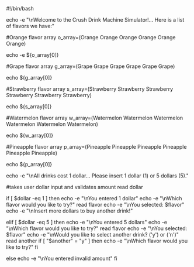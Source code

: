 #!/bin/bash

echo -e "\nWelcome to the Crush Drink Machine Simulator!... Here is a list of flavors we have:"

#Orange flavor array
o_array=(Orange Orange Orange Orange Orange Orange)

echo -e ${o_array[0]}

#Grape flavor array
g_array=(Grape Grape Grape Grape Grape Grape)

echo ${g_array[0]}

#Strawberry flavor array
s_array=(Strawberry Strawberry Strawberry Strawberry Strawberry Strawberry)

echo ${s_array[0]}

#Watermelon flavor array
w_array=(Watermelon Watermelon Watermelon Watermelon Watermelon Watermelon)

echo ${w_array[0]}

#Pineapple flavor array
p_array=(Pineapple Pineapple Pineapple Pineapple Pineapple Pineapple)

echo ${p_array[0]}

echo -e "\nAll drinks cost 1 dollar... Please insert 1 dollar (1) or 5 dollars (5)."

#takes user dollar input and validates amount
read dollar

if [ $dollar -eq 1 ]
	then 
		echo -e "\nYou entered 1 dollar"
		echo -e "\nWhich flavor would you like to try?"
			read flavor
		echo -e "\nYou selected: $flavor"
		echo -e "\nInsert more dollars to buy another drink!"

elif [ $dollar -eq 5 ]
	then
		echo -e "\nYou entered 5 dollars"
		echo -e "\nWhich flavor would you like to try?"
                        read flavor
                echo -e "\nYou selected: $flavor"
                echo -e "\nWould you like to select another drink? ('y') or ('n')"
                        read another
	if [ "$another" = "y" ]
	 then
		echo -e "\nWhich flavor would you like to try?"
	fi
		
else
		echo -e "\nYou entered invalid amount" 
fi

